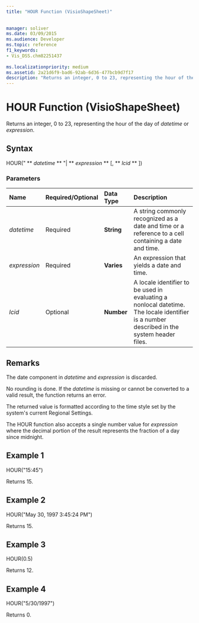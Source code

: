 ```yaml
---
title: "HOUR Function (VisioShapeSheet)"
 
 
manager: soliver
ms.date: 03/09/2015
ms.audience: Developer
ms.topic: reference
f1_keywords:
- Vis_DSS.chm82251437
 
ms.localizationpriority: medium
ms.assetid: 2a21d6f9-bad6-92ab-6d36-477bcb9d7f17
description: "Returns an integer, 0 to 23, representing the hour of the day of datetime or expression."
---
```


# HOUR Function (VisioShapeSheet)

Returns an integer, 0 to 23, representing the hour of the day of  _datetime_ or  _expression_.
  
## Syntax

HOUR(" ** *datetime* ** "| ** *expression* ** [, ** *lcid* ** ]) 
  
### Parameters

|**Name**|**Required/Optional**|**Data Type**|**Description**|
|:-----|:-----|:-----|:-----|
| _datetime_ <br/> |Required  <br/> |**String** <br/> | A string commonly recognized as a date and time or a reference to a cell containing a date and time. |
| _expression_ <br/> |Required  <br/> |**Varies** <br/> |An expression that yields a date and time. |
| _lcid_ <br/> |Optional  <br/> |**Number** <br/> | A locale identifier to be used in evaluating a nonlocal datetime. The locale identifier is a number described in the system header files. |
   
## Remarks

The date component in  *datetime*  and  *expression*  is discarded. 
  
No rounding is done. If the  *datetime*  is missing or cannot be converted to a valid result, the function returns an error. 
  
The returned value is formatted according to the time style set by the system's current Regional Settings. 
  
The HOUR function also accepts a single number value for  *expression*  where the decimal portion of the result represents the fraction of a day since midnight. 
  
## Example 1

HOUR("15:45")
  
Returns 15.
  
## Example 2

HOUR("May 30, 1997 3:45:24 PM")
  
Returns 15.
  
## Example 3

HOUR(0.5)
  
Returns 12.
  
## Example 4

HOUR("5/30/1997")
  
Returns 0.
  

